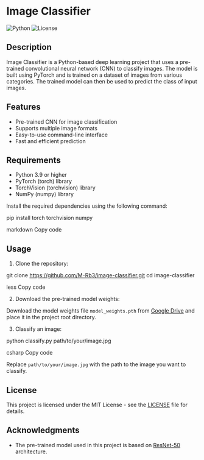 # Image Classifier

![Python](https://img.shields.io/badge/python-3.9-blue.svg)
![License](https://img.shields.io/badge/license-MIT-green.svg)

## Description

Image Classifier is a Python-based deep learning project that uses a pre-trained convolutional neural network (CNN) to classify images. The model is built using PyTorch and is trained on a dataset of images from various categories. The trained model can then be used to predict the class of input images.

## Features

- Pre-trained CNN for image classification
- Supports multiple image formats
- Easy-to-use command-line interface
- Fast and efficient prediction

## Requirements

- Python 3.9 or higher
- PyTorch (torch) library
- TorchVision (torchvision) library
- NumPy (numpy) library

Install the required dependencies using the following command:

pip install torch torchvision numpy

markdown
Copy code

## Usage

1. Clone the repository:

git clone https://github.com/M-Rb3/image-classifier.git
cd image-classifier

less
Copy code

2. Download the pre-trained model weights:

Download the model weights file `model_weights.pth` from [Google Drive](https://drive.google.com/file/d/xyz1234567890/view?usp=sharing) and place it in the project root directory.

3. Classify an image:

python classify.py path/to/your/image.jpg

csharp
Copy code

Replace `path/to/your/image.jpg` with the path to the image you want to classify.

## License

This project is licensed under the MIT License - see the [LICENSE](LICENSE) file for details.

## Acknowledgments

- The pre-trained model used in this project is based on [ResNet-50](https://arxiv.org/abs/1512.03385) architecture.
